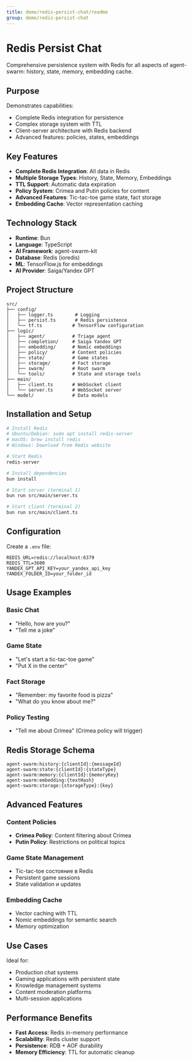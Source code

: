 ```yaml
---
title: demo/redis-persist-chat/readme
group: demo/redis-persist-chat
---
```


# Redis Persist Chat

Comprehensive persistence system with Redis for all aspects of agent-swarm: history, state, memory, embedding cache.

## Purpose

Demonstrates capabilities:
- Complete Redis integration for persistence
- Complex storage system with TTL
- Client-server architecture with Redis backend
- Advanced features: policies, states, embeddings

## Key Features

- **Complete Redis Integration**: All data in Redis
- **Multiple Storage Types**: History, State, Memory, Embeddings
- **TTL Support**: Automatic data expiration
- **Policy System**: Crimea and Putin policies for content
- **Advanced Features**: Tic-tac-toe game state, fact storage
- **Embedding Cache**: Vector representation caching

## Technology Stack

- **Runtime**: Bun
- **Language**: TypeScript
- **AI Framework**: agent-swarm-kit
- **Database**: Redis (ioredis)
- **ML**: TensorFlow.js for embeddings
- **AI Provider**: Saiga/Yandex GPT

## Project Structure

```
src/
├── config/
│   ├── logger.ts        # Logging
│   ├── persist.ts       # Redis persistence
│   └── tf.ts           # TensorFlow configuration
├── logic/
│   ├── agent/          # Triage agent
│   ├── completion/     # Saiga Yandex GPT
│   ├── embedding/      # Nomic embeddings
│   ├── policy/         # Content policies
│   ├── state/          # Game states
│   ├── storage/        # Fact storage
│   ├── swarm/          # Root swarm
│   └── tools/          # State and storage tools
├── main/
│   ├── client.ts       # WebSocket client
│   └── server.ts       # WebSocket server
└── model/              # Data models
```

## Installation and Setup

```bash
# Install Redis
# Ubuntu/Debian: sudo apt install redis-server
# macOS: brew install redis
# Windows: Download from Redis website

# Start Redis
redis-server

# Install dependencies
bun install

# Start server (terminal 1)
bun run src/main/server.ts

# Start client (terminal 2)
bun run src/main/client.ts
```

## Configuration

Create a `.env` file:

```env
REDIS_URL=redis://localhost:6379
REDIS_TTL=3600
YANDEX_GPT_API_KEY=your_yandex_api_key
YANDEX_FOLDER_ID=your_folder_id
```

## Usage Examples

### Basic Chat
- "Hello, how are you?"
- "Tell me a joke"

### Game State
- "Let's start a tic-tac-toe game"
- "Put X in the center"

### Fact Storage
- "Remember: my favorite food is pizza"
- "What do you know about me?"

### Policy Testing
- "Tell me about Crimea" (Crimea policy will trigger)

## Redis Storage Schema

```
agent-swarm:history:{clientId}:{messageId}
agent-swarm:state:{clientId}:{stateType}
agent-swarm:memory:{clientId}:{memoryKey}
agent-swarm:embedding:{textHash}
agent-swarm:storage:{storageType}:{key}
```

## Advanced Features

### Content Policies
- **Crimea Policy**: Content filtering about Crimea
- **Putin Policy**: Restrictions on political topics

### Game State Management
- Tic-tac-toe состояние в Redis
- Persistent game sessions
- State validation и updates

### Embedding Cache
- Vector caching with TTL
- Nomic embeddings for semantic search
- Memory optimization

## Use Cases

Ideal for:
- Production chat systems
- Gaming applications with persistent state
- Knowledge management systems
- Content moderation platforms
- Multi-session applications

## Performance Benefits

- **Fast Access**: Redis in-memory performance
- **Scalability**: Redis cluster support
- **Persistence**: RDB + AOF durability
- **Memory Efficiency**: TTL for automatic cleanup